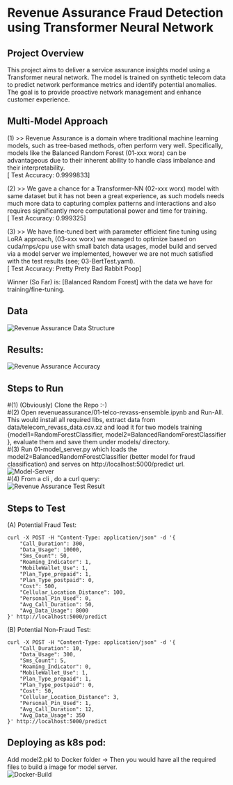# Revenue Assurance Fraud Detection using Transformer Neural Network

## Project Overview

This project aims to deliver a service assurance insights model using a Transformer neural network. The model is trained on synthetic telecom data to predict network performance metrics and identify potential anomalies. The goal is to provide proactive network management and enhance customer experience.

## Multi-Model Approach
(1) >> Revenue Assurance is a domain where traditional machine learning models, such as tree-based methods, often perform very well. Specifically, models like the Balanced Random Forest  (01-xxx worx) can be advantageous due to their inherent ability to handle class imbalance and their interpretability.<br>[ Test Accuracy: 0.9999833] <br>

(2) >> We gave a chance for a Transformer-NN (02-xxx worx) model with same dataset but it has not been a great experience, as such models needs much more data to capturing complex patterns and interactions and also requires significantly more computational power and time for training. <br> [ Test Accuracy: 0.999325] <br>

(3) >> We have fine-tuned bert with parameter efficient fine tuning using LoRA approach, (03-xxx worx) we managed to optimize based on cuda/mps/cpu use with small batch data usages, model build and served via a model server we implemented, however we are not much satisfied with the test results (see; 03-BertTest.yaml).<br> [ Test Accuracy: Pretty Prety Bad Rabbit Poop] <br>

Winner (So Far) is: [Balanced Random Forest] with the data we have for training/fine-tuning.

## Data
![Revenue Assurance Data Structure](https://raw.githubusercontent.com/fenar/etc-ai-wrx/main/revenueassurance/data/rev_ass_data.png)<br>

## Results:
![Revenue Assurance Accuracy](https://raw.githubusercontent.com/fenar/etc-ai-wrx/main/revenueassurance/data/rev_ass_models_accuracy.png)<br>

## Steps to Run
#(1) (Obviously) Clone the Repo :-)  <br>
#(2) Open revenueassurance/01-telco-revass-ensemble.ipynb and Run-All. This would install all required libs, extract data from data/telecom_revass_data.csv.xz and load it for two models training {model1=RandomForestClassifier, model2=BalancedRandomForestClassifier }, evaluate them and save them under models/ directory. <br>
#(3) Run 01-model_server.py which loads the model2=BalancedRandomForestClassifier (better model for fraud classification) and serves on http://localhost:5000/predict url. <br>
![Model-Server](https://raw.githubusercontent.com/fenar/etc-ai-wrx/main/revenueassurance/data/modelserver.png)<br>
#(4) From a cli , do a curl query: <br>
![Revenue Assurance Test Result](https://raw.githubusercontent.com/fenar/etc-ai-wrx/main/revenueassurance/data/testresult.png)<br>

## Steps to Test
(A) Potential Fraud Test: <br>
```
curl -X POST -H "Content-Type: application/json" -d '{
    "Call_Duration": 300,
    "Data_Usage": 10000,
    "Sms_Count": 50,
    "Roaming_Indicator": 1,
    "MobileWallet_Use": 1,
    "Plan_Type_prepaid": 1,
    "Plan_Type_postpaid": 0,
    "Cost": 500,
    "Cellular_Location_Distance": 100,
    "Personal_Pin_Used": 0, 
    "Avg_Call_Duration": 50,
    "Avg_Data_Usage": 8000
}' http://localhost:5000/predict
```
(B) Potential Non-Fraud Test: <br>
```
curl -X POST -H "Content-Type: application/json" -d '{
    "Call_Duration": 10,
    "Data_Usage": 300,
    "Sms_Count": 5,
    "Roaming_Indicator": 0,
    "MobileWallet_Use": 1,
    "Plan_Type_prepaid": 1,
    "Plan_Type_postpaid": 0,
    "Cost": 50,
    "Cellular_Location_Distance": 3,
    "Personal_Pin_Used": 1,
    "Avg_Call_Duration": 12,
    "Avg_Data_Usage": 350
}' http://localhost:5000/predict
```
## Deploying as k8s pod: 
Add model2.pkl to Docker folder -> Then you would have all the required files to build a image for model server. <br>
![Docker-Build](https://raw.githubusercontent.com/fenar/etc-ai-wrx/main/revenueassurance/data/docker.png)<br>

